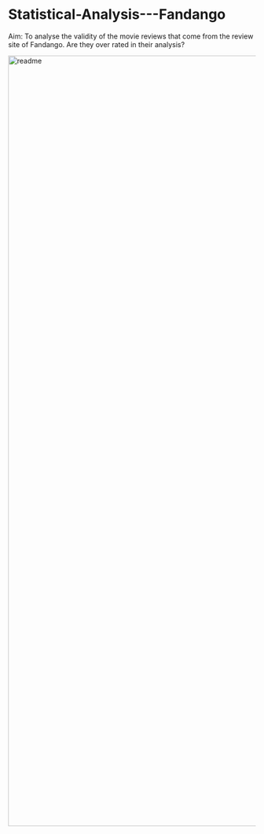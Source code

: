 # Statistical-Analysis---Fandango
Aim: To analyse the validity of the movie reviews that come from the review site of Fandango. Are they over rated in their analysis? 


<img width="1570" alt="readme" src="https://user-images.githubusercontent.com/90579801/141930390-1b7e80b7-7273-4d95-89eb-7fe7e477a6fe.PNG">
